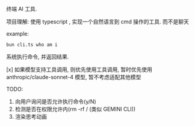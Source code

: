 终端 AI 工具. 

项目理解: 使用 typescript , 实现一个自然语言到 cmd 操作的工具. 而不是聊天

example:

```
bun cli.ts who am i
```

系统执行命令, 并返回结果. 

[x] 如果模型支持工具调用, 则优先使用工具调用, 暂时优先使用 anthropic/claude-sonnet-4 模型, 暂不考虑适配其他模型

TODO:
1. 向用户询问是否允许执行命令(y/N)
2. 检测是否在权限允许内(rm -rf / (类似 GEMINI CLI)) 
3. 渲染思考动画

